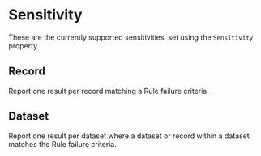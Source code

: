 # Sensitivity

These are the currently supported sensitivities, set using the `Sensitivity` property

## Record

Report one result per record matching a Rule failure criteria.

## Dataset

Report one result per dataset where a dataset or record within a dataset matches the Rule failure criteria.
